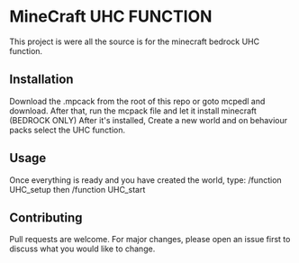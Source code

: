 # MineCraft UHC FUNCTION
This project is were all the source is for the minecraft bedrock UHC function.

## Installation

Download the .mpcack from the root of this repo or goto mcpedl and download.
After that, run the mcpack file and let it install minecraft (BEDROCK ONLY)
After it's installed, Create a new world and on behaviour packs select the UHC function.

## Usage

Once everything is ready and you have created the world, type:
/function UHC_setup
then
/function UHC_start 
## Contributing
Pull requests are welcome. For major changes, please open an issue first to discuss what you would like to change.

